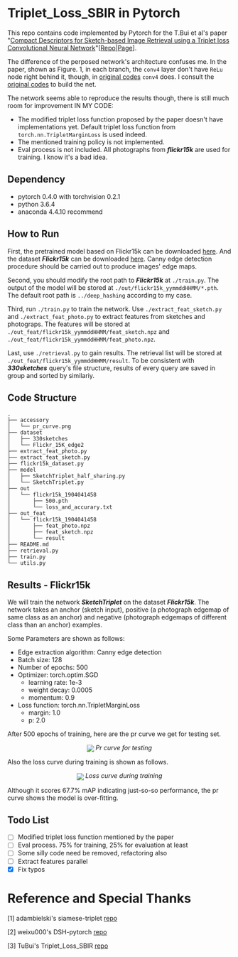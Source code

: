 # Triplet_Loss_SBIR in Pytorch
This repo contains code implemented by Pytorch for the T.Bui et al's paper "[Compact Descriptors for Sketch-based Image Retrieval using a Triplet loss Convolutional Neural Network](https://doi.org/10.1016/j.cviu.2017.06.007)"[[Repo](https://github.com/TuBui/Triplet_Loss_SBIR)|[Page](http://www.cvssp.org/data/Flickr25K/CVIU16.html)].

The difference of the perposed network's architecture confuses me. In the paper, shown as Figure. 1, in each branch, the ``conv4`` layer don't have ``ReLu`` node right behind it, though, in [original codes](https://github.com/TuBui/Triplet_Loss_SBIR/blob/master/models/train.prototxt) ``conv4`` does.
I consult the [original codes](https://github.com/TuBui/Triplet_Loss_SBIR/blob/master/models/train.prototxt) to build the net.

The network seems able to reproduce the results though, there is still much room for improvement IN MY CODE:

- The modified triplet loss function proposed by the paper doesn't have implementations yet. Default triplet loss function from ``torch.nn.TripletMarginLoss`` is used indeed.
- The mentioned training policy is not implemented.
- Eval process is not included. All photographs from ***flickr15k*** are used for training. I know it's a bad idea.

## Dependency
- pytorch 0.4.0 with torchvision 0.2.1
- python 3.6.4 
- anaconda 4.4.10 recommend

## How to Run
First, the pretrained model based on Flickr15k can be downloaded [here](). And the dataset ***Flickr15k*** can be downloaded [here](https://drive.google.com/open?id=13AFiwNh4FMks_jGfL4UDntMf0lHL6BTQ).
Canny edge detection procedure should be carried out to produce images' edge maps.

Second, you should modify the root path to ***Flickr15k*** at ``./train.py``.
The output of the model will be stored at ``./out/flickr15k_yymmddHHMM/*.pth``.
The default root path is ``../deep_hashing`` according to my case.

Third, run ``./train.py`` to train the network. Use ``./extract_feat_sketch.py`` and ``./extract_feat_photo.py`` to extract features from sketches and photograps.
The features will be stored at ``./out_feat/flickr15k_yymmddHHMM/feat_sketch.npz`` and ``./out_feat/flickr15k_yymmddHHMM/feat_photo.npz``.

Last, use ``./retrieval.py`` to gain results. The retrieval list will be stored at ``./out_feat/flickr15k_yymmddHHMM/result``. 
To be consistent with ***330sketches*** query's file structure, results of every query are saved in group and sorted by similariy. 

## Code Structure
```
.
├── accessory
│   └── pr_curve.png
├── dataset
│   ├── 330sketches
│   └── Flickr_15K_edge2
├── extract_feat_photo.py
├── extract_feat_sketch.py
├── flickr15k_dataset.py
├── model
│   ├── SketchTriplet_half_sharing.py
│   └── SketchTriplet.py
├── out
│   └── flickr15k_1904041458
│       ├── 500.pth
│       └── loss_and_accurary.txt
├── out_feat
│   └── flickr15k_1904041458
│       ├── feat_photo.npz
│       ├── feat_sketch.npz
│       └── result
├── README.md
├── retrieval.py
├── train.py
└── utils.py

```

## Results - Flickr15k

We will train the network ***SketchTriplet*** on the dataset ***Flickr15k***. 
The network takes an anchor (sketch input), positive (a photograph edgemap of same class as an anchor) and negative (photograph edgemaps of different class than an anchor) examples.

Some Parameters are shown as follows:

- Edge extraction algorithm: Canny edge detection
- Batch size: 128
- Number of epochs: 500
- Optimizer: torch.optim.SGD
    - learning rate: 1e-3
    - weight decay: 0.0005
    - momentum: 0.9
- Loss function: torch.nn.TripletMarginLoss
    - margin: 1.0
    - p: 2.0
    
After 500 epochs of training, here are the pr curve we get for testing set.

<p align="center">
    <img src="https://github.com/jjkislele/SketchTriplet/accessory/pr_curve.png"
    <p align="center">
        <em>Pr curve for testing</em>
    </p>
</p>

Also the loss curve during training is shown as follows.

<p align="center">
    <img src="https://github.com/jjkislele/SketchTriplet/accessory/loss.png"
    <p align="center">
        <em>Loss curve during training</em>
    </p>
</p>

Although it scores 67.7% mAP indicating just-so-so performance, the pr curve shows the model is over-fitting.

## Todo List
* [ ] Modified triplet loss function mentioned by the paper
* [ ] Eval process. 75% for training, 25% for evaluation at least
* [ ] Some silly code need be removed, refactoring also
* [ ] Extract features parallel
* [x] Fix typos

# Reference and Special Thanks

[1] adambielski's siamese-triplet [repo](https://github.com/adambielski/siamese-triplet)

[2] weixu000's DSH-pytorch [repo](https://github.com/weixu000/DSH-pytorch)

[3] TuBui's Triplet_Loss_SBIR [repo](https://github.com/TuBui/Triplet_Loss_SBIR)